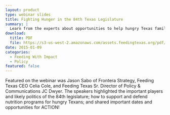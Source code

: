 ```yaml
---
layout: product
type: webinar slides
title: Fighting Hunger in the 84th Texas Legislature
summary: |
  Learn from the experts about opportunities to help hungry Texas families at the Capitol in 2015!
download:
  title: PDF
  file: https://s3-us-west-2.amazonaws.com/assets.feedingtexas.org/pdf/Policy-Platform-Webinar.pdf
date: 2015-01-09
categories:
  - Feeding With Impact
  - Policy
featured: false
---
```

Featured on the webinar was Jason Sabo of Frontera Strategy, Feeding Texas CEO Celia Cole, and Feeding Texas Sr. Director of Policy & Communications JC Dwyer. The speakers highlighted the important players and likely politics of the 84th legislature; how to support and defend nutrition programs for hungry Texans; and shared important dates and opportunities for ACTION!

